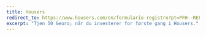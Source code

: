 ```yaml
---
title: Housers
redirect_to: https://www.housers.com/en/formulario-registro?pt=PFH--REF--103385
excerpt: "Tjen 50 &euro; når du investerer for første gang i Housers."
---
```

